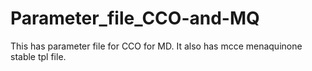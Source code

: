 # Parameter_file_CCO-and-MQ
This has parameter file for CCO for MD. It also has mcce menaquinone stable tpl file.
